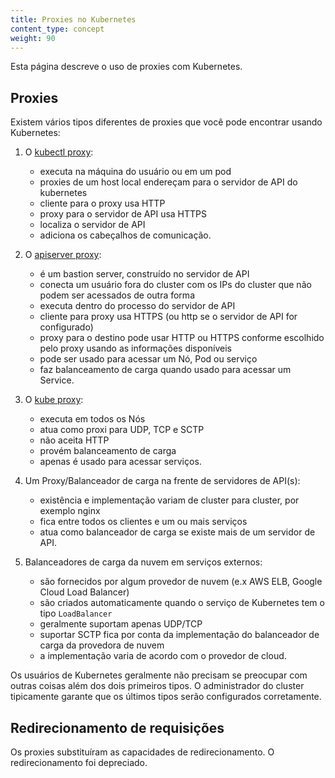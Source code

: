 ```yaml
---
title: Proxies no Kubernetes
content_type: concept
weight: 90
---
```


<!-- overview -->
Esta página descreve o uso de proxies com Kubernetes. 


<!-- body -->

## Proxies
Existem vários tipos diferentes de proxies que você pode encontrar usando Kubernetes:


1.  O [kubectl proxy](/docs/tasks/access-application-cluster/access-cluster/#directly-accessing-the-rest-api):

    - executa na máquina do usuário ou em um pod
    - proxies de um host local endereçam para o servidor de API do kubernetes
    - cliente para o proxy usa HTTP 
    - proxy para o servidor de API usa HTTPS 
    - localiza o servidor de API
    - adiciona os cabeçalhos de comunicação.

1.  O [apiserver proxy](/docs/tasks/access-application-cluster/access-cluster/#discovering-builtin-services):

    - é um bastion server, construído no servidor de API
    - conecta um usuário fora do cluster com os IPs do cluster que não podem ser acessados de outra forma
    - executa dentro do processo do servidor de API
    - cliente para proxy usa HTTPS (ou http se o servidor de API for configurado)
    - proxy para o destino pode usar HTTP ou HTTPS conforme escolhido pelo proxy usando as informações disponíveis
    - pode ser usado para acessar um Nó, Pod ou serviço
    - faz balanceamento de carga quando usado para acessar um Service.

1.  O [kube proxy](/docs/concepts/services-networking/service/#ips-and-vips):

    - executa em todos os Nós 
    - atua como proxi para UDP, TCP e SCTP
    - não aceita HTTP
    - provém balanceamento de carga
    - apenas é usado para acessar serviços.

1.  Um Proxy/Balanceador de carga na frente de servidores de API(s):

    - existência e implementação variam de cluster para cluster, por exemplo  nginx
    - fica entre todos os clientes e um ou mais serviços
    - atua como balanceador de carga se existe mais de um servidor de API. 


1.  Balanceadores de carga da nuvem em serviços externos: 
    - são fornecidos por algum provedor de nuvem (e.x AWS ELB, Google Cloud Load Balancer)
    - são criados automaticamente quando o serviço de Kubernetes tem o tipo `LoadBalancer`
    - geralmente suportam apenas UDP/TCP 
    - suportar SCTP fica por conta da implementação do balanceador de carga da provedora de nuvem
    - a implementação varia de acordo com o provedor de cloud.

Os usuários de Kubernetes geralmente não precisam se preocupar com outras coisas além dos dois primeiros tipos. O 
administrador do cluster tipicamente garante que os últimos tipos serão configurados corretamente. 



## Redirecionamento de requisições

Os proxies substituíram as capacidades de redirecionamento. O redirecionamento foi depreciado.